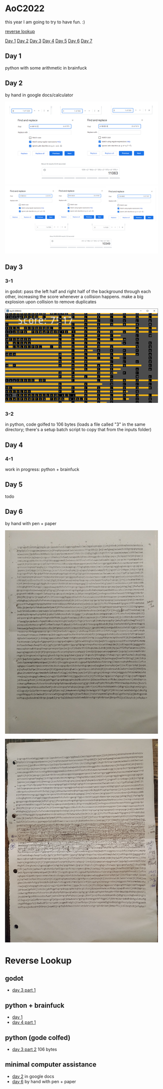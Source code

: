 # AoC2022

this year I am going to try to have fun. :)

[reverse lookup](#reverse-lookup)

[Day 1](#day-1)
[Day 2](#day-2)
[Day 3](#day-3)
[Day 4](#day-4)
[Day 5](#day-5)
[Day 6](#day-6)
[Day 7](#day-7)

## Day 1

python with some arithmetic in brainfuck

## Day 2

by hand in google docs/calculator

![part 1 ctrl-f for X, Y, Z, A X etc](/day02_part1.png)
![part 2 ctrl-f for A X, A Y, etc](/day02_part2.png)

## Day 3

### 3-1

in godot: pass the left half and right half of the background through each other, increasing the score whenever a collision happens. make a big explosion upon collision to remove duplicates

![part 1: lots of black boxes with letters, long orange rectangles and a score counter](/day03_part1_screenshot.png)

### 3-2

in python, code golfed to 106 bytes (loads a file called "3" in the same directory; there's a setup batch script to copy that from the inputs folder)

## Day 4

### 4-1

work in progress: python + brainfuck

## Day 5

todo

## Day 6

by hand with pen + paper

![part 1: dots under the first many letters, column count and calculations on the side](/day06_part1.jpg)

![part 2: messy lines under letters in the middle, incorrect + correct calculations on the side](/day06_part2.jpg)

# Reverse Lookup

## godot

- [day 3 part 1](#3-1)

## python + brainfuck

- [day 1](#day-1)
- [day 4 part 1](#4-1)

## python (gode colfed)

- [day 3 part 2](#3-2) 106 bytes

## minimal computer assistance

- [day 2](#day-2) in google docs
- [day 6](#day-6) by hand with pen + paper

